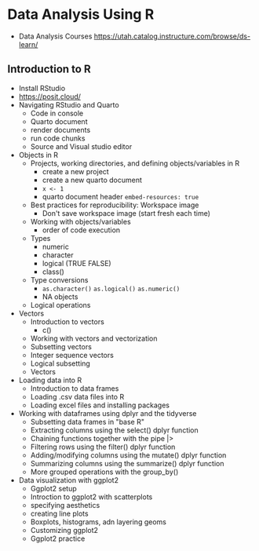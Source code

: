 # Data Analysis Using R

* Data Analysis Courses https://utah.catalog.instructure.com/browse/ds-learn/

## Introduction to R

* Install RStudio
* https://posit.cloud/
* Navigating RStudio and Quarto
  * Code in console
  * Quarto document
  * render documents
  * run code chunks
  * Source and Visual studio editor
* Objects in R
  * Projects, working directories, and defining objects/variables in R
    * create a new project
    * create a new quarto document
    * `x <- 1`
    * quarto document header `embed-resources: true` 
  * Best practices for reproducibility: Workspace image
    * Don't save workspace image (start fresh each time)
  * Working with objects/variables
    * order of code execution
  * Types
    * numeric
    * character
    * logical (TRUE FALSE)
    * class()
  * Type conversions
    * `as.character()` `as.logical()` `as.numeric()`
    * NA objects
  * Logical operations
* Vectors
  * Introduction to vectors
    * c()
  * Working with vectors and vectorization
  * Subsetting vectors
  * Integer sequence vectors
  * Logical subsetting
  * Vectors
* Loading data into R
  * Introduction to data frames
  * Loading .csv data files into R
  * Loading excel files and installing packages 
* Working with dataframes using dplyr and the tidyverse
  * Subsetting data frames in "base R"
  * Extracting columns using the select() dplyr function
  * Chaining functions together with the pipe |>
  * Filtering rows using the filter() dplyr function
  * Adding/modifying columns using the mutate() dplyr function
  * Summarizing columns using the summarize() dplyr function
  * More grouped operations with the group_by() 
* Data visualization with ggplot2
  * Ggplot2 setup
  * Introction to ggplot2 with scatterplots
  * specifying aesthetics
  * creating line plots
  * Boxplots, histograms, adn layering geoms
  * Customizing ggplot2
  * Ggplot2 practice

